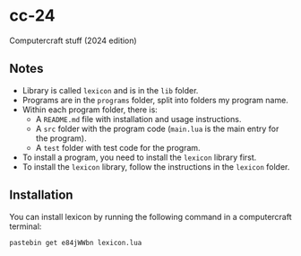 # cc-24
Computercraft stuff (2024 edition)


## Notes

- Library is called `lexicon` and is in the `lib` folder.
- Programs are in the `programs` folder, split into folders my program name.
- Within each program folder, there is:
    - A `README.md` file with installation and usage instructions.
    - A `src` folder with the program code (`main.lua` is the main entry for the program).
    - A `test` folder with test code for the program.
- To install a program, you need to install the `lexicon` library first.
- To install the `lexicon` library, follow the instructions in the `lexicon` folder.

## Installation

You can install lexicon by running the following command in a computercraft terminal:

```shell
pastebin get e84jWWbn lexicon.lua
```
